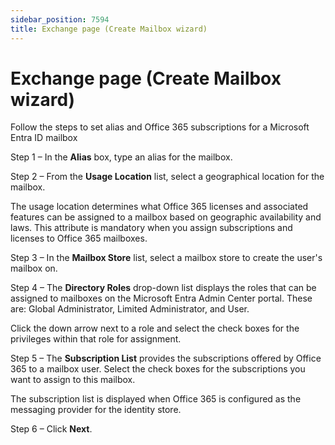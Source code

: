 ```yaml
---
sidebar_position: 7594
title: Exchange page (Create Mailbox wizard)
---
```


# Exchange page (Create Mailbox wizard)

Follow the steps to set alias and Office 365 subscriptions for a Microsoft Entra ID mailbox

Step 1 – In the **Alias** box, type an alias for the mailbox.

Step 2 – From the **Usage Location** list, select a geographical location for the mailbox.

The usage location determines what Office 365 licenses and associated features can be assigned to a mailbox based on geographic availability and laws. This attribute is mandatory when you assign subscriptions and licenses to Office 365 mailboxes.

Step 3 – In the **Mailbox Store** list, select a mailbox store to create the user's mailbox on.

Step 4 – The **Directory Roles** drop-down list displays the roles that can be assigned to mailboxes on the Microsoft Entra Admin Center portal. These are: Global Administrator, Limited Administrator, and User.

Click the down arrow next to a role and select the check boxes for the privileges within that role for assignment.

Step 5 – The **Subscription List** provides the subscriptions offered by Office 365 to a mailbox user. Select the check boxes for the subscriptions you want to assign to this mailbox.

The subscription list is displayed when Office 365 is configured as the messaging provider for the identity store.

Step 6 – Click **Next**.